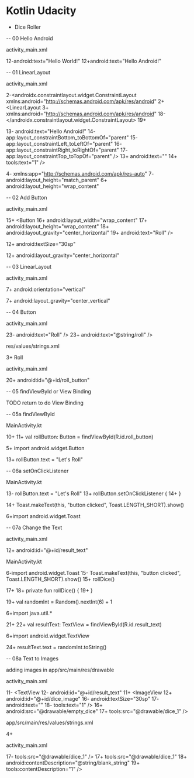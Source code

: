 # Kotlin Udacity

- Dice Roller

-- 00 Hello Android

activity_main.xml

12-android:text="Hello World!"
12+android:text="Hello Android!"


-- 01 LinearLayout

activity_main.xml

2-<androidx.constraintlayout.widget.ConstraintLayout xmlns:android="http://schemas.android.com/apk/res/android"
2+<LinearLayout
3+    xmlns:android="http://schemas.android.com/apk/res/android"
18-</androidx.constraintlayout.widget.ConstraintLayout>
19+</LinearLayout>

13-    android:text="Hello Android!"
14-    app:layout_constraintBottom_toBottomOf="parent"
15-    app:layout_constraintLeft_toLeftOf="parent"
16-    app:layout_constraintRight_toRightOf="parent"
17-    app:layout_constraintTop_toTopOf="parent" />
13+    android:text=""
14+    tools:text="1" />

4-    xmlns:app="http://schemas.android.com/apk/res-auto"
7-    android:layout_height="match_parent"
6+    android:layout_height="wrap_content"


-- 02 Add Button

activity_main.xml

15+    <Button
16+        android:layout_width="wrap_content"
17+        android:layout_height="wrap_content"
18+        android:layout_gravity="center_horizontal"
19+        android:text="Roll" />

12+        android:textSize="30sp"

12+        android:layout_gravity="center_horizontal"


-- 03 LinearLayout

activity_main.xml

7+    android:orientation="vertical"

7+    android:layout_gravity="center_vertical"


-- 04 Button

activity_main.xml

23-        android:text="Roll" />
23+        android:text="@string/roll" />


res/values/strings.xml

3+    <string name="roll">Roll</string>


activity_main.xml

20+        android:id="@+id/roll_button"


-- 05 findViewById or View Binding

TODO return to do View Binding

-- 05a findViewById

MainActivity.kt

10+
11+    val rollButton: Button = findViewById(R.id.roll_button)

5+    import android.widget.Button

13+    rollButton.text = "Let's Roll"


-- 06a setOnClickListener

MainActivity.kt

13-        rollButton.text = "Let's Roll"
13+        rollButton.setOnClickListener {
14+        }

14+            Toast.makeText(this, "button clicked", Toast.LENGTH_SHORT).show()

6+import android.widget.Toast

-- 07a Change the Text

activity_main.xml

12+        android:id="@+id/result_text"


MainActivity.kt

6-import android.widget.Toast
15-            Toast.makeText(this, "button clicked", Toast.LENGTH_SHORT).show()
15+            rollDice()

17+
18+    private fun rollDice() {
19+    }

19+        val randomInt = Random().nextInt(6) + 1

6+import java.util.*

21+
22+        val resultText: TextView = findViewById(R.id.result_text)

6+import android.widget.TextView

24+        resultText.text = randomInt.toString()

-- 08a Text to Images

adding images in app/src/main/res/drawable

activity_main.xml

11-    <TextView
12-        android:id="@+id/result_text"
11+    <ImageView
12+        android:id="@+id/dice_image"
16-        android:textSize="30sp"
17-        android:text=""
18-        tools:text="1" />
16+        android:src="@drawable/empty_dice"
17+        tools:src="@drawable/dice_1" />


app/src/main/res/values/strings.xml

4+    <string name="blank_string" />

activity_main.xml

17-        tools:src="@drawable/dice_1" />
17+        tools:src="@drawable/dice_1"
18+        android:contentDescription="@string/blank_string"
19+        tools:contentDescription="1" />

